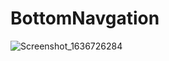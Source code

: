 # BottomNavgation

![Screenshot_1636726284](https://user-images.githubusercontent.com/45007881/141480436-b3ed65cf-aca5-41e2-a00d-b0e0fed50849.png)
